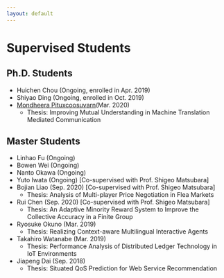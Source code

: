 ```yaml
---
layout: default
---
```


# Supervised Students
## Ph.D. Students
- Huichen Chou (Ongoing, enrolled in Apr. 2019)
- Shiyao Ding (Ongoing, enrolled in Oct. 2019)
- [Mondheera Pituxcoosuvarn](http://www.ritsumei.ac.jp/~mond-p/)(Mar. 2020)
  - Thesis: Improving Mutual Understanding in Machine Translation Mediated Communication

## Master Students
- Linhao Fu (Ongoing)
- Bowen Wei (Ongoing)
- Nanto Okawa (Ongoing)
- Yuto Iwata (Ongoing) [Co-supervised with Prof. Shigeo Matsubara]
- Bojian Liao (Sep. 2020) [Co-supervised with Prof. Shigeo Matsubara]
  - Thesis: Analysis of Multi-player Price Negotiation in Flea Markets
- Rui Chen (Sep. 2020) [Co-supervised with Prof. Shigeo Matsubara]
  - Thesis: An Adaptive Minority Reward System to Improve the Collective Accuracy in a Finite Group
- Ryosuke Okuno (Mar. 2019)
  - Thesis: Realizing Context-aware Multilingual Interactive Agents
- Takahiro Watanabe (Mar. 2019)
  - Thesis: Performance Analysis of Distributed Ledger Technology in IoT Environments
- Jiapeng Dai (Sep. 2018)
  - Thesis: Situated QoS Prediction for Web Service Recommendation
